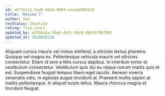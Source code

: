 ```yaml
---
id: a67fe1c1-fadb-4dc6-9904-cecaa045b3c8
title: 'Review 7'
author: Sue
revStatus: Inactive
rating: five_stars
updated_by: e2fb6a2a-18e0-4a7c-94c8-d6e93f9b7991
updated_at: 1620636138
---
```

Aliquam cursus mauris vel metus eleifend, a ultricies lectus pharetra. Quisque vel magna ex. Pellentesque vehicula mauris vel ultricies consectetur. Etiam id sem a felis cursus dapibus. In interdum tortor et vestibulum consectetur. Vestibulum quis dui eu neque rutrum mattis quis et est. Suspendisse feugiat tempus libero eget iaculis. Aenean viverra venenatis odio, in egestas augue tincidunt at. Praesent mollis sapien at mattis pellentesque. In aliquet turpis tellus. Mauris rhoncus magna et tincidunt feugiat.